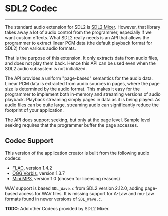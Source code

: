 # SDL2 Codec
---
The standard audio extension for SDL2 is [SDL2 Mixer](https://github.com/libsdl-org/SDL_mixer/tree/main/external).
However, that library takes away a lot of audio control from the programmer,
especially if we want custom effects.  What SDL2 really needs is an API that
allows the programmer to extract linear PCM data (the default playback format 
for SDL2) from various audio formats.

That is the purpose of this extension. It only extracts data from audio files, 
and does not play them back. Hence this API can be used even when the SDL2 audio
subsystem is not initialized. 

The API provides a uniform "page-based" semantics for the audio data. Linear PCM
data is extracted from audio sources in pages, where the page size is determined
by the audio format. This makes it easy for the programmer to implement both
in-memory and streaming versions of audio playback. Playback streaming simply
pages in data as it is being played. As audio files can be quite large, streaming
audio can significantly reduce the footprint of your application.

The API does support seeking, but only at the page level. Sample level seeking
requires that the programmer buffer the page accesses.

## Codec Support

This version of the application creator is built from the following audio codecs:

- [FLAC](https://xiph.org/flac/download.html), version 1.4.2
- [OGG Vorbis](https://xiph.org/downloads/), version 1.3.7
- [Mini MP3](https://github.com/lieff/minimp3), version 1.0 (chosen for licensing reasons)

WAV support is based `SDL_Wave.c` from SDL2 version 2.12.0, adding page-based access
for WAV files. It is missing support for A-Law and mu-Law formats found in newer 
versions of `SDL_Wave.c`.

**TODO**: Add other Codecs provided by SDL2 Mixer.
